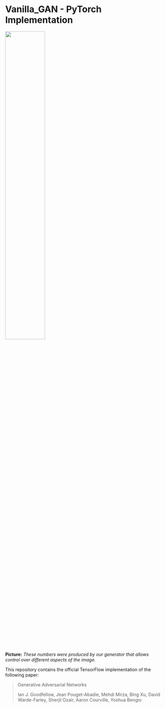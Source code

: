 # Vanilla_GAN - PyTorch Implementation
<img src="https://user-images.githubusercontent.com/50144683/228511407-72eafe5e-106d-4be5-8c45-9054a285c5d8.gif" width=50% height=50%>

**Picture:** 
_These numbers were produced by our generator that allows control over different aspects of the image._

This repository contains the official TensorFlow implementation of the following paper:
>Generative Adversarial Networks
>
>Ian J. Goodfellow, Jean Pouget-Abadie, Mehdi Mirza, Bing Xu, David Warde-Farley, Sherjil Ozair, Aaron Courville, Yoshua Bengio
